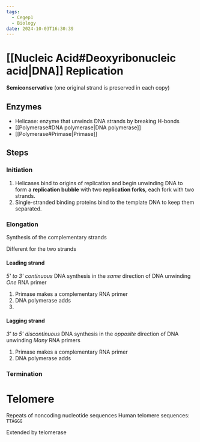 ```yaml
---
tags:
  - Cegep1
  - Biology
date: 2024-10-03T16:30:39
---
```


# [[Nucleic Acid#Deoxyribonucleic acid|DNA]] Replication

**Semiconservative** (one original strand is preserved in each copy)

## Enzymes

- Helicase: enzyme that unwinds DNA strands by breaking H-bonds
- [[Polymerase#DNA polymerase|DNA polymerase]]
- [[Polymerase#Primase|Primase]]

## Steps

### Initiation

1. Helicases bind to origins of replication and begin unwinding DNA to form a **replication bubble** with two **replication forks**, each fork with two strands.
2. Single-stranded binding proteins bind to the template DNA to keep them separated.

### Elongation

Synthesis of the complementary strands

Different for the two strands

#### Leading strand

*5' to 3' continuous* DNA synthesis in the *same* direction of DNA unwinding
*One* RNA primer

1. Primase makes a complementary RNA primer
2. DNA polymerase adds 
3. 

#### Lagging strand

*3' to 5' discontinuous* DNA synthesis in the *opposite* direction of DNA unwinding
*Many* RNA primers

1. Primase makes a complementary RNA primer
2. DNA polymerase adds

### Termination


# Telomere

Repeats of noncoding nucleotide sequences
Human telomere sequences: `TTAGGG`

Extended by telomerase